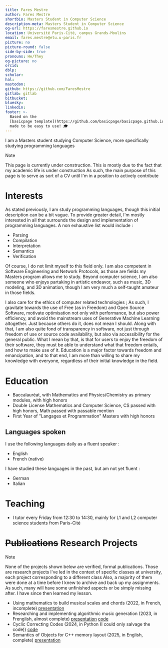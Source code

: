 ```yaml
---
title: Fares Mestre
author: Fares Mestre
shortbio: Masters Student in Computer Science
description-meta: Masters Student in Computer Science
og-url: https://faresmestre.github.io
location: Université Paris-Cité, campus Grands-Moulins
email: fares.mestre@etu.u-paris.fr
picture: no
picture-round: false
side-by-side: true
pronouns: He/They
og-picture: no
orcid: 
dblp: 
scholar: 
hal: 
mastodon: 
github: https://github.com/FaresMestre
gitlab: gitlab
bitbucket: 
bluesky: 
linkedin: 
footer: >-
  Based on the
  [basicpage template](https://github.com/basicpage/basicpage.github.io),
  made to be easy to use! 🎓
---
```


I am a Masters student studying Computer Science, more specifically studying programming languages

> [!NOTE]
> This page is currently under construction. This is mostly due to the fact that my academic life is
> under construction
> As such, the main purpose of this page is to serve as sort of a CV until I'm in a position to actively contribute

# Interests

As stated previously, I am study programming languages, though this initial description can be a bit vague.
To provide greater detail, I'm mostly interested in all that surrounds the design and implementation of programming languages.
A non exhaustive list would include :
- Parsing
- Compilation
- Interpretation
- Semantics
- Verification

Of course, I do not limit myself to this field only. I am also competent in Software Engineering and Network Protocols, as those are
fields my Masters program allows me to study. Beyond computer science, I am also someone who enjoys partaking in artistic endeavor, 
such as music, 3D modeling, and 3D animation, though I am very much a self-taught amateur in those fields.

I also care for the ethics of computer related technologies ; As such, I gravitate towards the use of Free (as in Freedom) and Open
Source Software, motivate optimisation not only with performance, but also power efficiency, and avoid the mainstream uses of
Generative Machine Learning altogether. Just because others do it, does not mean I should.
Along with that, I am also quite fond of transparency in software, not just through freedom of use or source code availability, but also
via accessibility for the general public. What I mean by that, is that for users to enjoy the freedom of their software, they must
be able to understand what that freedom entails, and how to make use of it. Education is a major factor towards freedom and emancipation,
and to that end, I am more than willing to share my knowledge with everyone, regardless of their initial knowledge in the field.

# Education

- Baccalauréat, with Mathematics and Physics/Chemistry as primary modules, with high honors
- Double License Mathematics and Computer Science, CS passed with high honors, Math passed with passable mention
- First Year of "Langages et Programmation" Masters with high honors

## Languages spoken

I use the following languages daily as a fluent speaker :
- English
- French (native)

I have studied these languages in the past, but am not yet fluent :
- German
- Italian

# Teaching

- I tutor every Friday from 12:30 to 14:30, mainly for L1 and L2 computer science students from Paris-Cité

# ~~Publications~~ Research Projects

> [!NOTE]
> None of the projects shown below are verified, formal publications.
> Those are research projects I've led in the context of specific classes at university, each project corresponding to a different class
> Also, a majority of them were done at a time before I knew to archive and back up my assignments. As such, many will have some
> unfinished aspects or be simply missing after. I have since then learned my lesson.

- Using mathematics to build musical scales and chords (2022, in French, incomplete) [presentation](files/Influence_des_Maths_sur_la_Musique.pdf)
- Researching and implementing algorithmic music generation (2023, in Frenglish, almost complete) [presentation](files/Generative_Music.pdf) [code](files/code_music_generator.tar)
- Cyclic Correcting Codes (2024, in Python (I could only salvage the code)) [code](files/implem_hamming.py)
- Semantics of Objects for C++ memory layout (2025, in English, complete) [presentation](files/The_Semantics_of_Object_Oriented_Programming_for_Memory_Management.pdf)
